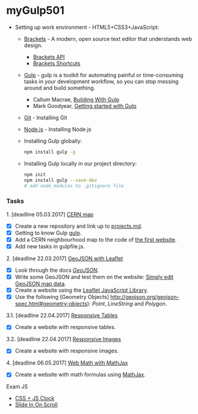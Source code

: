 # myGulp501

- Setting up work environment - HTML5+CSS3+JavaScript:
  + [Brackets](http://brackets.io/) - A modern, open source text editor that understands web design.
    - [Brackets API](http://brackets.io/docs/current/modules/brackets.html)
    - [Brackets Shortcuts](https://github.com/adobe/brackets/wiki/Brackets-Shortcuts)
  + [Gulp](http://gulpjs.com/) - gulp is a toolkit for automating painful or time-consuming tasks in your development workflow, so you can     stop messing around and build something.
    - Callum Macrae, [Building With Gulp](https://www.smashingmagazine.com/2014/06/building-with-gulp/)
    - Mark Goodyear, [Getting started with Gulp](https://markgoodyear.com/2014/01/getting-started-with-gulp/)
  + [Git](https://git-scm.com/book/pl/v1/Pierwsze-kroki-Instalacja-Git) - Installing Git
  + [Node.js](https://nodejs.org/en/) - Installing Node.js
  + Installing Gulp globally:
  
    ```sh
    npm install gulp -g
    ```
    
  + Installing Gulp locally in our project directory:
  
    ```sh
    npm init
    npm install gulp --save-dev
    # add node_modules to .gitignore file
    ```


### Tasks

1\. [deadline 05.03.2017] [CERN map](https://wojsamjan.github.io/myGulp501/cern.html)

+ [x] Create a new repository and link up to [projects.md](https://github.com/h5c3j/ti/blob/master/projects.md).
+ [x] Getting to know Gulp [gulp](http://gulpjs.com).
+ [x] Add a CERN neighbourhood map to the code of [the first website](http://info.cern.ch/hypertext/WWW/TheProject.html).
+ [x] Add new tasks in gulpfile.js.

2\. [deadline 22.03.2017] [GeoJSON with Leaflet](https://wojsamjan.github.io/myGulp501/geojson.html)

+ [x] Look through the docs [_GeoJSON_](http://geojson.org/).
+ [x] Write some GeoJSON and test them on the website: [Simply edit GeoJSON map data](http://geojson.io).
+ [x] Create a website using the [Leaflet JavaScript Library](http://leafletjs.com/).
+ [x] Use the following [Geometry Objects] http://geojson.org/geojson-spec.html#geometry-objects): _Point_, _LineString_ and _Polygon_.

3.1\. [deadline 22.04.2017] [Responsive Tables](https://wojsamjan.github.io/myGulp501/respotable.html)

+ [x] Create a website with responsive tables.

3.2\. [deadline 22.04.2017] [Responsive Images](https://wojsamjan.github.io/myGulp501/respoimage.html)

+ [x] Create a website with responsive images.

4\. [deadline 06.05.2017] [Web Math with MathJax](https://wojsamjan.github.io/myGulp501/mathjax.html)

+ [x] Create a website with math formulas using [MathJax](http://docs.mathjax.org/en/latest/index.html).

Exam JS

+ [CSS + JS Clock](https://wojsamjan.github.io/myGulp501/css_js_clock.html)
+ [Slide In On Scroll](https://wojsamjan.github.io/myGulp501/slide_in_on_scroll.html)
